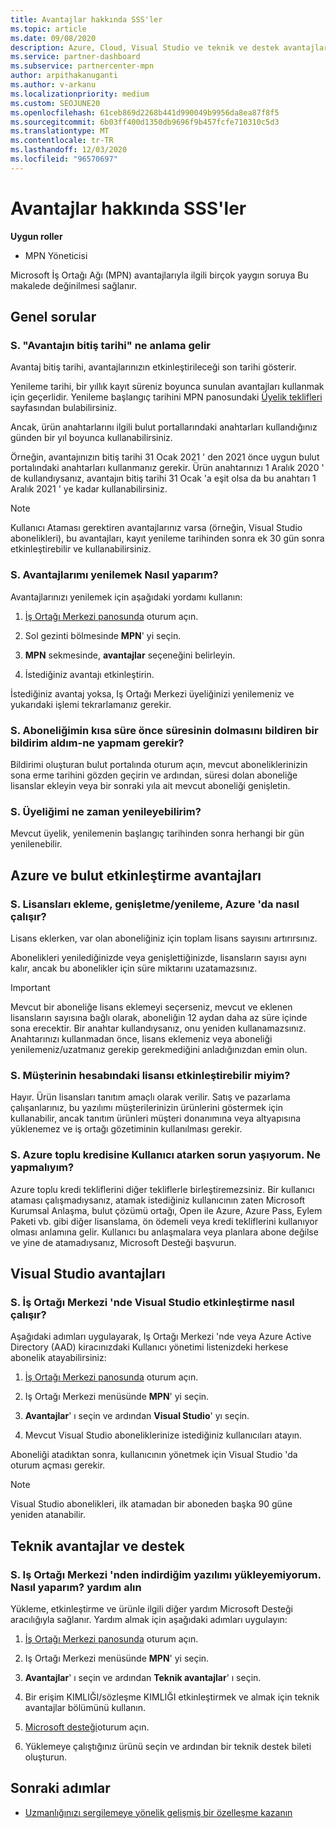 ```yaml
---
title: Avantajlar hakkında SSS'ler
ms.topic: article
ms.date: 09/08/2020
description: Azure, Cloud, Visual Studio ve teknik ve destek avantajlarına yönelik avantajların süresi, yenilenmesi ve etkinleştirilmesi ile ilgili soruların yanıtları
ms.service: partner-dashboard
ms.subservice: partnercenter-mpn
author: arpithakanuganti
ms.author: v-arkanu
ms.localizationpriority: medium
ms.custom: SEOJUNE20
ms.openlocfilehash: 61ceb869d2268b441d990049b9956da8ea87f8f5
ms.sourcegitcommit: 6b03ff400d1350db9696f9b457fcfe710310c5d3
ms.translationtype: MT
ms.contentlocale: tr-TR
ms.lasthandoff: 12/03/2020
ms.locfileid: "96570697"
---
```

# <a name="benefits-faq"></a>Avantajlar hakkında SSS'ler

**Uygun roller**

- MPN Yöneticisi

Microsoft İş Ortağı Ağı (MPN) avantajlarıyla ilgili birçok yaygın soruya Bu makalede değinilmesi sağlanır.


## <a name="general-questions"></a>Genel sorular

### <a name="q-what-does-benefit-expiry-date-mean"></a>S. "Avantajın bitiş tarihi" ne anlama gelir

Avantaj bitiş tarihi, avantajlarınızın etkinleştirileceği son tarihi gösterir.

Yenileme tarihi, bir yıllık kayıt süreniz boyunca sunulan avantajları kullanmak için geçerlidir. Yenileme başlangıç tarihini MPN panosundaki [Üyelik teklifleri](https://partner.microsoft.com/dashboard/mpn/offers) sayfasından bulabilirsiniz.

Ancak, ürün anahtarlarını ilgili bulut portallarındaki anahtarları kullandığınız günden bir yıl boyunca kullanabilirsiniz.

Örneğin, avantajınızın bitiş tarihi 31 Ocak 2021 ' den 2021 önce uygun bulut portalındaki anahtarları kullanmanız gerekir. Ürün anahtarınızı 1 Aralık 2020 ' de kullandıysanız, avantajın bitiş tarihi 31 Ocak 'a eşit olsa da bu anahtarı 1 Aralık 2021 ' ye kadar kullanabilirsiniz.

>[!NOTE]
>Kullanıcı Ataması gerektiren avantajlarınız varsa (örneğin, Visual Studio abonelikleri), bu avantajları, kayıt yenileme tarihinden sonra ek 30 gün sonra etkinleştirebilir ve kullanabilirsiniz.

### <a name="q-how-do-i-renew-my-benefits"></a>S. Avantajlarımı yenilemek Nasıl yaparım?

Avantajlarınızı yenilemek için aşağıdaki yordamı kullanın:

1. [İş Ortağı Merkezi panosunda](https://partner.microsoft.com/dashboard/) oturum açın.

2. Sol gezinti bölmesinde **MPN**' yi seçin.

3. **MPN** sekmesinde, **avantajlar** seçeneğini belirleyin.

4. İstediğiniz avantajı etkinleştirin.

İstediğiniz avantaj yoksa, Iş Ortağı Merkezi üyeliğinizi yenilemeniz ve yukarıdaki işlemi tekrarlamanız gerekir.

### <a name="q-i-received-a-notification-informing-me-that-my-subscription-is-expiring-soon---what-should-i-do"></a>S. Aboneliğimin kısa süre önce süresinin dolmasını bildiren bir bildirim aldım-ne yapmam gerekir?

Bildirimi oluşturan bulut portalında oturum açın, mevcut aboneliklerinizin sona erme tarihini gözden geçirin ve ardından, süresi dolan aboneliğe lisanslar ekleyin veya bir sonraki yıla ait mevcut aboneliği genişletin.

### <a name="q-when-can-i-renew-my-membership"></a>S. Üyeliğimi ne zaman yenileyebilirim?

Mevcut üyelik, yenilemenin başlangıç tarihinden sonra herhangi bir gün yenilenebilir.

## <a name="azure-and-cloud-activation-benefits"></a>Azure ve bulut etkinleştirme avantajları

### <a name="q-how-does-adding-extendingrenewing-licenses-work-on-azure"></a>S. Lisansları ekleme, genişletme/yenileme, Azure 'da nasıl çalışır?

Lisans eklerken, var olan aboneliğiniz için toplam lisans sayısını artırırsınız.

Abonelikleri yenilediğinizde veya genişlettiğinizde, lisansların sayısı aynı kalır, ancak bu abonelikler için süre miktarını uzatamazsınız.

>[!IMPORTANT]
>Mevcut bir aboneliğe lisans eklemeyi seçerseniz, mevcut ve eklenen lisansların sayısına bağlı olarak, aboneliğin 12 aydan daha az süre içinde sona erecektir. Bir anahtar kullandıysanız, onu yeniden kullanamazsınız. Anahtarınızı kullanmadan önce, lisans eklemeniz veya aboneliği yenilemeniz/uzatmanız gerekip gerekmediğini anladığınızdan emin olun.

### <a name="q-can-i-activate-the-license-on-my-customers-account"></a>S. Müşterinin hesabındaki lisansı etkinleştirebilir miyim?

Hayır. Ürün lisansları tanıtım amaçlı olarak verilir. Satış ve pazarlama çalışanlarınız, bu yazılımı müşterilerinizin ürünlerini göstermek için kullanabilir, ancak tanıtım ürünleri müşteri donanımına veya altyapısına yüklenemez ve iş ortağı gözetiminin kullanılması gerekir.

### <a name="q-im-having-trouble-assigning-users-in-azure-bulk-credit-what-should-i-do"></a>S. Azure toplu kredisine Kullanıcı atarken sorun yaşıyorum. Ne yapmalıyım?

Azure toplu kredi tekliflerini diğer tekliflerle birleştiremezsiniz. Bir kullanıcı ataması çalışmadıysanız, atamak istediğiniz kullanıcının zaten Microsoft Kurumsal Anlaşma, bulut çözümü ortağı, Open ile Azure, Azure Pass, Eylem Paketi vb. gibi diğer lisanslama, ön ödemeli veya kredi tekliflerini kullanıyor olması anlamına gelir. Kullanıcı bu anlaşmalara veya planlara abone değilse ve yine de atamadıysanız, Microsoft Desteği başvurun.

## <a name="visual-studio-benefits"></a>Visual Studio avantajları

### <a name="q-how-does-visual-studio-activation-work-in-partner-center"></a>S. İş Ortağı Merkezi 'nde Visual Studio etkinleştirme nasıl çalışır?

Aşağıdaki adımları uygulayarak, Iş Ortağı Merkezi 'nde veya Azure Active Directory (AAD) kiracınızdaki Kullanıcı yönetimi listenizdeki herkese abonelik atayabilirsiniz:

1. [İş Ortağı Merkezi panosunda](https://partner.microsoft.com/dashboard/) oturum açın.

2. Iş Ortağı Merkezi menüsünde **MPN**' yi seçin.

3. **Avantajlar**' ı seçin ve ardından **Visual Studio**' yı seçin.

4. Mevcut Visual Studio aboneliklerinize istediğiniz kullanıcıları atayın.

Aboneliği atadıktan sonra, kullanıcının yönetmek için Visual Studio 'da oturum açması gerekir.

>[!Note]
> Visual Studio abonelikleri, ilk atamadan bir aboneden başka 90 güne yeniden atanabilir.

## <a name="technical-benefits-and-support"></a>Teknik avantajlar ve destek

### <a name="q-i-cant-install-the-software-i-downloaded-from-partner-center-how-do-i-get-help"></a>S. Iş Ortağı Merkezi 'nden indirdiğim yazılımı yükleyemiyorum. Nasıl yaparım? yardım alın

Yükleme, etkinleştirme ve ürünle ilgili diğer yardım Microsoft Desteği aracılığıyla sağlanır. Yardım almak için aşağıdaki adımları uygulayın:

1. [İş Ortağı Merkezi panosunda](https://partner.microsoft.com/dashboard/) oturum açın.

2. Iş Ortağı Merkezi menüsünde **MPN**' yi seçin.

3. **Avantajlar**' ı seçin ve ardından **Teknik avantajlar**' ı seçin.

4. Bir erişim KIMLIĞI/sözleşme KIMLIĞI etkinleştirmek ve almak için teknik avantajlar bölümünü kullanın.

5. [Microsoft desteği](https://support.microsoft.com/supportforbusiness/productselection)oturum açın.

6. Yüklemeye çalıştığınız ürünü seçin ve ardından bir teknik destek bileti oluşturun.

## <a name="next-steps"></a>Sonraki adımlar

- [Uzmanlığınızı sergilemeye yönelik gelişmiş bir özelleşme kazanın](advanced-specializations.md)